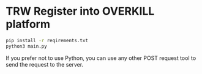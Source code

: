 # TRW Register into OVERKILL platform

```bash
pip install -r reqirements.txt
python3 main.py
```

If you prefer not to use Python, you can use any other POST request tool to send the request to the server.
